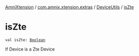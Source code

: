 [AmniXtension](../../index.md) / [com.amnix.xtension.extras](../index.md) / [DeviceUtils](index.md) / [isZte](./is-zte.md)

# isZte

`val isZte: `[`Boolean`](https://kotlinlang.org/api/latest/jvm/stdlib/kotlin/-boolean/index.html)

If Device is a Zte Device


